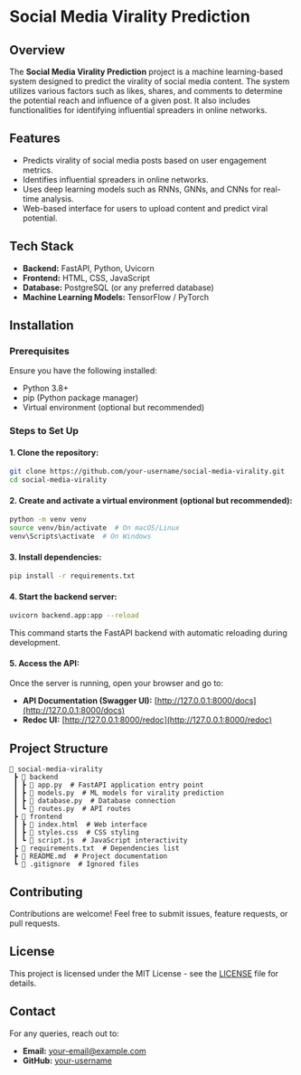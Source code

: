 # Social Media Virality Prediction

## Overview
The **Social Media Virality Prediction** project is a machine learning-based system designed to predict the virality of social media content. The system utilizes various factors such as likes, shares, and comments to determine the potential reach and influence of a given post. It also includes functionalities for identifying influential spreaders in online networks.

## Features
- Predicts virality of social media posts based on user engagement metrics.
- Identifies influential spreaders in online networks.
- Uses deep learning models such as RNNs, GNNs, and CNNs for real-time analysis.
- Web-based interface for users to upload content and predict viral potential.

## Tech Stack
- **Backend:** FastAPI, Python, Uvicorn
- **Frontend:** HTML, CSS, JavaScript
- **Database:** PostgreSQL (or any preferred database)
- **Machine Learning Models:** TensorFlow / PyTorch

## Installation
### Prerequisites
Ensure you have the following installed:
- Python 3.8+
- pip (Python package manager)
- Virtual environment (optional but recommended)

### Steps to Set Up
#### 1. Clone the repository:
```sh
git clone https://github.com/your-username/social-media-virality.git
cd social-media-virality
```

#### 2. Create and activate a virtual environment (optional but recommended):
```sh
python -m venv venv
source venv/bin/activate  # On macOS/Linux
venv\Scripts\activate  # On Windows
```

#### 3. Install dependencies:
```sh
pip install -r requirements.txt
```

#### 4. Start the backend server:
```sh
uvicorn backend.app:app --reload
```

This command starts the FastAPI backend with automatic reloading during development.

#### 5. Access the API:
Once the server is running, open your browser and go to:
- **API Documentation (Swagger UI):** [http://127.0.0.1:8000/docs](http://127.0.0.1:8000/docs)
- **Redoc UI:** [http://127.0.0.1:8000/redoc](http://127.0.0.1:8000/redoc)

## Project Structure
```
📂 social-media-virality
 ┣ 📂 backend
 ┃ ┣ 📜 app.py  # FastAPI application entry point
 ┃ ┣ 📜 models.py  # ML models for virality prediction
 ┃ ┣ 📜 database.py  # Database connection
 ┃ ┗ 📜 routes.py  # API routes
 ┣ 📂 frontend
 ┃ ┣ 📜 index.html  # Web interface
 ┃ ┣ 📜 styles.css  # CSS styling
 ┃ ┗ 📜 script.js  # JavaScript interactivity
 ┣ 📜 requirements.txt  # Dependencies list
 ┣ 📜 README.md  # Project documentation
 ┗ 📜 .gitignore  # Ignored files
```

## Contributing
Contributions are welcome! Feel free to submit issues, feature requests, or pull requests.

## License
This project is licensed under the MIT License - see the [LICENSE](LICENSE) file for details.

## Contact
For any queries, reach out to:
- **Email:** your-email@example.com
- **GitHub:** [your-username](https://github.com/your-username)
